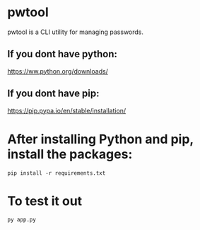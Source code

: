 # pwtool 
pwtool is a CLI utility for managing passwords.

## If you dont have python:
https://ww.python.org/downloads/

## If you dont have pip:
https://pip.pypa.io/en/stable/installation/

# After installing Python and pip, install the packages:
`pip install -r requirements.txt`


# To test it out
`py app.py` 